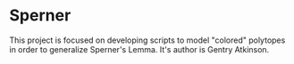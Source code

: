 # Sperner

This project is focused on developing scripts to model "colored" polytopes in order to generalize Sperner's Lemma. It's author is Gentry Atkinson.
